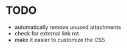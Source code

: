 # TODO

* automatically remove unused attachments
* check for external link rot
* make it easier to customize the CSS
